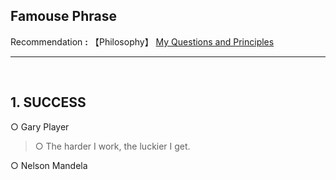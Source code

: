 ## **Famouse Phrase**

Recommendation **:** 【Philosophy】 [My Questions and Principles](https://jb243.github.io/0482-01-01-0482.html)

---

<br>

## **1. SUCCESS**

○ Gary Player

> ○ The harder I work, the luckier I get.

○ Nelson Mandela
